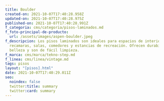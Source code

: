```yaml
---
title: Boulder
created-on: 2021-10-07T17:40:28.958Z
updated-on: 2021-10-07T17:40:28.975Z
published-on: 2021-10-07T17:40:28.991Z
f_categoria: cms/categoria/pisos-laminados.md
f_foto-principal-de-producto:
  url: /assets/images/aspen-boulder.jpeg
f_descripcion: Los pisos laminados son ideales para espacios de interior como
  recamaras, salas, comedores y estancias de recreación. Ofrecen durabilidad,
  belleza y son de fácil limpieza.
f_marca: cms/marca/tekno-step.md
f_linea: cms/linea/vintage.md
tags: pisos
layout: "[pisos].html"
date: 2021-10-07T17:40:29.011Z
seo:
  noindex: false
  twitter:title: summary
  twitter:card: summary
---
```

